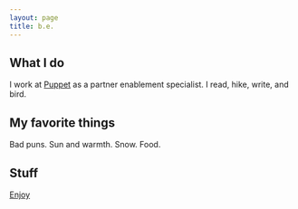 ```yaml
---
layout: page
title: b.e.
---
```


## What I do
I work at [Puppet](www.puppet.com) as a partner enablement specialist. I read, hike, write, and bird. 

## My favorite things
Bad puns. Sun and warmth. Snow. Food. 

## Stuff
[Enjoy](https://www.youtube.com/watch?v=J---aiyznGQ)
